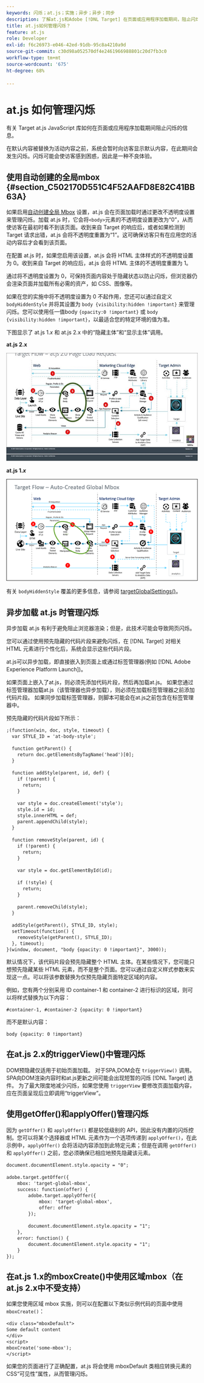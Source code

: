 ```yaml
---
keywords: 闪烁；at.js；实施；异步；异步；同步
description: 了解at.js和Adobe [!DNL Target] 在页面或应用程序加载期间，阻止闪烁（在被活动内容替换之前可立即显示默认内容）。
title: at.js如何管理闪烁？
feature: at.js
role: Developer
exl-id: f6c26973-e046-42ed-91db-95c8a4210a9d
source-git-commit: c30d98a052570df4e2461966988801c20d7fb3c0
workflow-type: tm+mt
source-wordcount: '675'
ht-degree: 68%

---
```


# at.js 如何管理闪烁

有关 Target at.js JavaScript 库如何在页面或应用程序加载期间阻止闪烁的信息。

在默认内容被替换为活动内容之前，系统会暂时向访客显示默认内容，在此期间会发生闪烁。闪烁可能会使访客感到困惑，因此是一种不良体验。

## 使用自动创建的全局mbox {#section_C502170D551C4F52AAFD8E82C41BB63A}

如果启用[自动创建全局 Mbox](/help/main/c-implementing-target/c-implementing-target-for-client-side-web/t-mbox-download/c-understanding-global-mbox/understanding-global-mbox.md#concept_76AC0EC995A048238F3220F53773DB13) 设置，at.js 会在页面加载时通过更改不透明度设置来管理闪烁。加载 at.js 时，它会将`<body>`元素的不透明度设置更改为“0”，从而使访客在最初时看不到该页面。收到来自 Target 的响应后，或者如果检测到 Target 请求出错，at.js 会将不透明度重置为“1”。这可确保访客只有在应用您的活动内容后才会看到该页面。

在配置 at.js 时，如果您启用该设置，at.js 会将 HTML 主体样式的不透明度设置为 0。收到来自 Target 的响应后，at.js 会将 HTML 主体的不透明度重置为 1。

通过将不透明度设置为 0，可保持页面内容处于隐藏状态以防止闪烁，但浏览器仍会渲染页面并加载所有必需的资产，如 CSS、图像等。

如果在您的实施中将不透明度设置为 0 不起作用，您还可以通过自定义 `bodyHiddenStyle` 并将其设置为 `body {visibility:hidden !important}` 来管理闪烁。您可以使用任一值body `{opacity:0 !important}` 或 `body {visibility:hidden !important}`，以最适合您的特定环境的值为准。

下图显示了 at.js 1.*x* 和 at.js 2.x 中的“隐藏主体”和“显示主体”调用。

**at.js 2.x**

![Target 流程：at.js 页面加载请求](/help/main/c-implementing-target/c-implementing-target-for-client-side-web/assets/atjs-20-flow-page-load-request.png)

**at.js 1.*x***

![](assets/target-flow2.png)

有关 `bodyHiddenStyle` 覆盖的更多信息，请参阅 [targetGlobalSettings()](/help/main/c-implementing-target/c-implementing-target-for-client-side-web/targetgobalsettings.md)。

## 异步加载 at.js 时管理闪烁

异步加载 at.js 有利于避免阻止浏览器渲染；但是，此技术可能会导致网页闪烁。

您可以通过使用预先隐藏的代码片段来避免闪烁，在 [!DNL Target] 对相关 HTML 元素进行个性化后，系统会显示这些代码片段。

at.js可以异步加载，即直接嵌入到页面上或通过标签管理器(例如 [!DNL Adobe Experience Platform Launch])。

如果页面上嵌入了at.js，则必须先添加代码片段，然后再加载at.js。 如果您通过标签管理器加载at.js（该管理器也异步加载），则必须在加载标签管理器之前添加代码片段。 如果同步加载标签管理器，则脚本可能会在at.js之前包含在标签管理器中。

预先隐藏的代码片段如下所示：

```
;(function(win, doc, style, timeout) {
  var STYLE_ID = 'at-body-style';

  function getParent() {
    return doc.getElementsByTagName('head')[0];
  }

  function addStyle(parent, id, def) {
    if (!parent) {
      return;
    }

    var style = doc.createElement('style');
    style.id = id;
    style.innerHTML = def;
    parent.appendChild(style);
  }

  function removeStyle(parent, id) {
    if (!parent) {
      return;
    }

    var style = doc.getElementById(id);

    if (!style) {
      return;
    }

    parent.removeChild(style);
  }

  addStyle(getParent(), STYLE_ID, style);
  setTimeout(function() {
    removeStyle(getParent(), STYLE_ID);
  }, timeout);
}(window, document, "body {opacity: 0 !important}", 3000));
```

默认情况下，该代码片段会预先隐藏整个 HTML 主体。在某些情况下，您可能只想预先隐藏某些 HTML 元素，而不是整个页面。您可以通过自定义样式参数来实现这一点。可以将该参数替换为仅预先隐藏页面特定区域的内容。

例如，您有两个分别采用 ID container-1 和 container-2 进行标识的区域，则可以将样式替换为以下内容：

```
#container-1, #container-2 {opacity: 0 !important}
```

而不是默认内容：

```
body {opacity: 0 !important}
```

## 在at.js 2.x的triggerView()中管理闪烁

DOM预隐藏仅适用于初始页面加载。 对于SPA,DOM会在 `triggerView()` 调用。 SPA向DOM渲染内容时和at.js更新之间可能会出现短暂的闪烁 [!DNL Target] 选件。  为了最大限度地减少闪烁，如果您使用 `triggerView` 要修改页面加载内容，应在页面呈现后立即调用“triggerView”。

## 使用getOffer()和applyOffer()管理闪烁

因为 `getOffer()` 和 `applyOffer()` 都是较低级别的 API，因此没有内置的闪烁控制。您可以将某个选择器或 HTML 元素作为一个选项传递到 `applyOffer()`，在此示例中，`applyOffer()` 会将活动内容添加到此特定元素；但是在调用 `getOffer()` 和 `applyOffer()` 之前，您必须确保已相应地预先隐藏该元素。

```
document.documentElement.style.opacity = "0";
 
adobe.target.getOffer({
    mbox: 'target-global-mbox',
    success: function(offer) {
        adobe.target.applyOffer({
            mbox: 'target-global-mbox',
            offer: offer
        });
 
        document.documentElement.style.opacity = "1";
    },
    error: function() {
        document.documentElement.style.opacity = "1";        
    }
});
```

## 在at.js 1.x的mboxCreate()中使用区域mbox（在at.js 2.x中不受支持）

如果您使用区域 mbox 实施，则可以在配置以下类似示例代码的页面中使用 `mboxCreate()`：

```
<div class="mboxDefault">
Some default content
</div>
<script>
mboxCreate('some-mbox');
</script>
```

如果您的页面进行了正确配置，at.js 将会使用 mboxDefault 类相应转换元素的 CSS“可见性”属性，从而管理闪烁。
